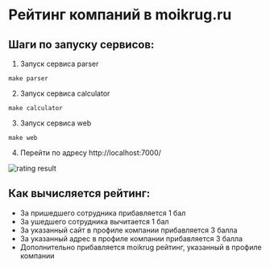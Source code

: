 # Рейтинг компаний в moikrug.ru

## Шаги по запуску сервисов:

1. Запуск сервиса parser

```
make parser
```


2. Запуск сервиса calculator

```
make calculator
```


3. Запуск сервиса web

```
make web
```


4. Перейти по адресу http://localhost:7000/


![rating result](https://imgur.com/V69iy7J.png)



Как вычисляется рейтинг:
-----------------------

- За пришедшего сотрудника прибавляется 1 бал
- За ушедшего сотрудника вычитается 1 бал
- За указанный сайт в профиле компании прибавляется 3 балла
- За указанный адрес в профиле компании прибавляется 3 балла
- Дополнительно прибавляется moikrug рейтинг, указанный в профиле компании 


